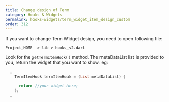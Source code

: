 ```yaml
---
title: Change design of Term
category: Hooks & Widgets
permalink: hooks-widgets/term_widget_item_design_custom
order: 312
---
```


If you want to change Term Widget design, you need to open following file:

`Project_HOME  > lib > hooks_v2.dart`

Look for the `getTermItemHook()` method. The metaDataList list is provided to you, return the widget that you want to show. eg: 
```dart
  …
    TermItemHook termItemHook = (List metaDataList) {

      return //your widget here;
    };
  …
```

